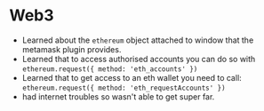# Web3
- Learned about the `ethereum` object attached to window that the metamask plugin provides.
- Learned that to access authorised accounts you can do so with `ethereum.request({ method: 'eth_accounts' })`
- Learned that to get access to an eth wallet you need to call: `ethereum.request({ method: 'eth_requestAccounts' })`
- had internet troubles so wasn't able to get super far.